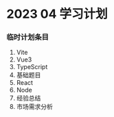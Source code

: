 # 2023 04 学习计划

### 临时计划条目
1. Vite 
2. Vue3
3. TypeScript
4. 基础题目
5. React
6. Node
7. 经验总结
8. 市场需求分析

